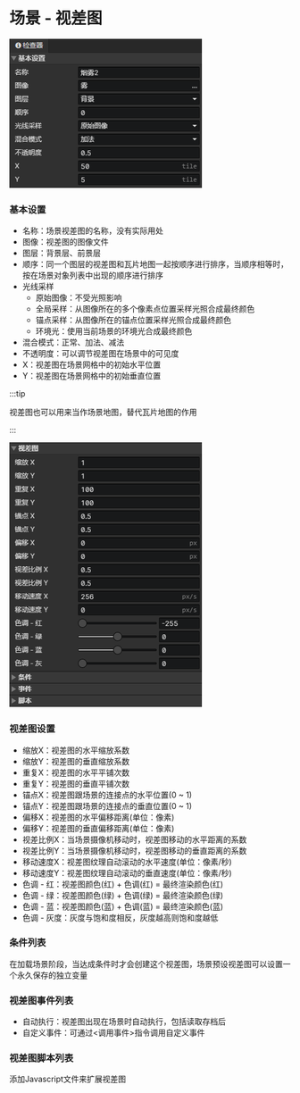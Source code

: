 # 场景 - 视差图

![](img/scene-parallax-1.png)

### 基本设置

- 名称：场景视差图的名称，没有实际用处
- 图像：视差图的图像文件
- 图层：背景层、前景层
- 顺序：同一个图层的视差图和瓦片地图一起按顺序进行排序，当顺序相等时，按在场景对象列表中出现的顺序进行排序
- 光线采样
  - 原始图像：不受光照影响
  - 全局采样：从图像所在的多个像素点位置采样光照合成最终颜色
  - 锚点采样：从图像所在的锚点位置采样光照合成最终颜色
  - 环境光：使用当前场景的环境光合成最终颜色
- 混合模式：正常、加法、减法
- 不透明度：可以调节视差图在场景中的可见度
- X：视差图在场景网格中的初始水平位置
- Y：视差图在场景网格中的初始垂直位置

:::tip

视差图也可以用来当作场景地图，替代瓦片地图的作用

:::

![](img/scene-parallax-2.png)

### 视差图设置

- 缩放X：视差图的水平缩放系数
- 缩放Y：视差图的垂直缩放系数
- 重复X：视差图的水平平铺次数
- 重复Y：视差图的垂直平铺次数
- 锚点X：视差图跟场景的连接点的水平位置(0 ~ 1)
- 锚点Y：视差图跟场景的连接点的垂直位置(0 ~ 1)
- 偏移X：视差图的水平偏移距离(单位：像素)
- 偏移Y：视差图的垂直偏移距离(单位：像素)
- 视差比例X：当场景摄像机移动时，视差图移动的水平距离的系数
- 视差比例Y：当场景摄像机移动时，视差图移动的垂直距离的系数
- 移动速度X：视差图纹理自动滚动的水平速度(单位：像素/秒)
- 移动速度Y：视差图纹理自动滚动的垂直速度(单位：像素/秒)
- 色调 - 红：视差图颜色(红) + 色调(红) = 最终渲染颜色(红)
- 色调 - 绿：视差图颜色(绿) + 色调(绿) = 最终渲染颜色(绿)
- 色调 - 蓝：视差图颜色(蓝) + 色调(蓝) = 最终渲染颜色(蓝)
- 色调 - 灰度：灰度与饱和度相反，灰度越高则饱和度越低

### 条件列表

在加载场景阶段，当达成条件时才会创建这个视差图，场景预设视差图可以设置一个永久保存的独立变量

### 视差图事件列表

- 自动执行：视差图出现在场景时自动执行，包括读取存档后
- 自定义事件：可通过<调用事件>指令调用自定义事件

### 视差图脚本列表

添加Javascript文件来扩展视差图